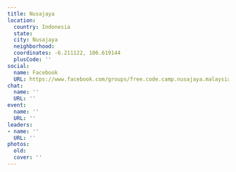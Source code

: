 ```yaml
---
title: Nusajaya
location:
  country: Indonesia
  state: 
  city: Nusajaya
  neighborhood: 
  coordinates: -6.211122, 106.619144
  plusCode: ''
social:
  name: Facebook
  URL: https://www.facebook.com/groups/free.code.camp.nusajaya.malaysia/
chat:
  name: ''
  URL: ''
event:
  name: ''
  URL: ''
leaders:
- name: ''
  URL: ''
photos:
  old: 
  cover: ''
---
```

